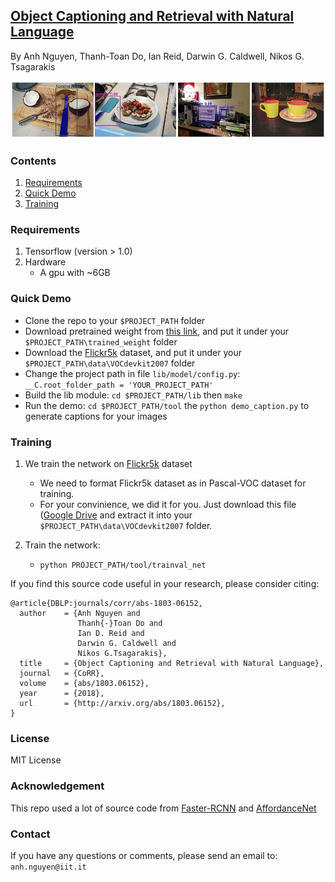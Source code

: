 ## [Object Captioning and Retrieval with Natural Language](https://arxiv.org/pdf/1803.06152.pdf)
By Anh Nguyen, Thanh-Toan Do, Ian Reid, Darwin G. Caldwell, Nikos G. Tsagarakis

![object_captioning](https://raw.githubusercontent.com/nqanh/affordance-net/master/tools/temp_output/iit_aff_dataset.jpg "affordance-net")


### Contents
1. [Requirements](#requirements)
2. [Quick Demo](#demo)
3. [Training](#training)

### Requirements

1. Tensorflow (version > 1.0)
2. Hardware
	- A gpu with ~6GB


### Quick Demo
- Clone the repo to your `$PROJECT_PATH` folder
- Download pretrained weight from [this link](#), and put it under your `$PROJECT_PATH\trained_weight` folder
- Download the [Flickr5k](https://sites.google.com/site/objcaptioningretrieval/) dataset, and put it under your `$PROJECT_PATH\data\VOCdevkit2007` folder
- Change the project path in file `lib/model/config.py`: `__C.root_folder_path = 'YOUR_PROJECT_PATH'` 
- Build the lib module: `cd $PROJECT_PATH/lib` then `make`
- Run the demo: `cd $PROJECT_PATH/tool` the `python demo_caption.py` to generate captions for your images
	
	
### Training

1. We train the network on [Flickr5k](https://sites.google.com/site/objcaptioningretrieval/) dataset
	- We need to format Flickr5k dataset as in Pascal-VOC dataset for training.
	- For your convinience, we did it for you. Just download this file ([Google Drive](https://drive.google.com/file/d/1FIAvc9AsSGYEYQmvJ1zH51FhXPos8vEc/view?usp=sharing) and extract it into your `$PROJECT_PATH\data\VOCdevkit2007` folder.

2. Train the network:
	- `python PROJECT_PATH/tool/trainval_net`


If you find this source code useful in your research, please consider citing:

	@article{DBLP:journals/corr/abs-1803-06152,
	  author    = {Anh Nguyen and
				   Thanh{-}Toan Do and
				   Ian D. Reid and
				   Darwin G. Caldwell and
				   Nikos G.Tsagarakis},
	  title     = {Object Captioning and Retrieval with Natural Language},
	  journal   = {CoRR},
	  volume    = {abs/1803.06152},
	  year      = {2018},
	  url       = {http://arxiv.org/abs/1803.06152},
	}


### License
MIT License

### Acknowledgement
This repo used a lot of source code from [Faster-RCNN](https://github.com/rbgirshick/py-faster-rcnn) and [AffordanceNet](https://github.com/nqanh/affordance-net)


### Contact
If you have any questions or comments, please send an email to: `anh.nguyen@iit.it`

